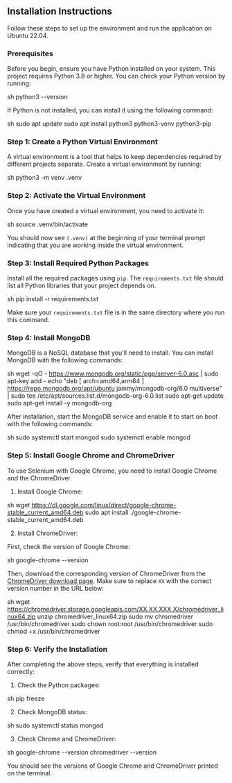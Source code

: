 
## Installation Instructions

Follow these steps to set up the environment and run the application on Ubuntu 22.04.

### Prerequisites

Before you begin, ensure you have Python installed on your system. This project requires Python 3.8 or higher. You can check your Python version by running:

sh
python3 --version


If Python is not installed, you can install it using the following command:

sh
sudo apt update
sudo apt install python3 python3-venv python3-pip


### Step 1: Create a Python Virtual Environment

A virtual environment is a tool that helps to keep dependencies required by different projects separate. Create a virtual environment by running:

sh
python3 -m venv .venv


### Step 2: Activate the Virtual Environment

Once you have created a virtual environment, you need to activate it:

sh
source .venv/bin/activate


You should now see `(.venv)` at the beginning of your terminal prompt indicating that you are working inside the virtual environment.

### Step 3: Install Required Python Packages

Install all the required packages using `pip`. The `requirements.txt` file should list all Python libraries that your project depends on.

sh
pip install -r requirements.txt


Make sure your `requirements.txt` file is in the same directory where you run this command.

### Step 4: Install MongoDB

MongoDB is a NoSQL database that you'll need to install. You can install MongoDB with the following commands:

sh
wget -qO - https://www.mongodb.org/static/pgp/server-6.0.asc | sudo apt-key add -
echo "deb [ arch=amd64,arm64 ] https://repo.mongodb.org/apt/ubuntu jammy/mongodb-org/6.0 multiverse" | sudo tee /etc/apt/sources.list.d/mongodb-org-6.0.list
sudo apt-get update
sudo apt-get install -y mongodb-org


After installation, start the MongoDB service and enable it to start on boot with the following commands:

sh
sudo systemctl start mongod
sudo systemctl enable mongod


### Step 5: Install Google Chrome and ChromeDriver

To use Selenium with Google Chrome, you need to install Google Chrome and the ChromeDriver.

1. Install Google Chrome:

sh
wget https://dl.google.com/linux/direct/google-chrome-stable_current_amd64.deb
sudo apt install ./google-chrome-stable_current_amd64.deb


2. Install ChromeDriver:

First, check the version of Google Chrome:

sh
google-chrome --version


Then, download the corresponding version of ChromeDriver from the [ChromeDriver download page](https://sites.google.com/chromium.org/driver/). Make sure to replace `XX` with the correct version number in the URL below:

sh
wget https://chromedriver.storage.googleapis.com/XX.XX.XXX.X/chromedriver_linux64.zip
unzip chromedriver_linux64.zip
sudo mv chromedriver /usr/bin/chromedriver
sudo chown root:root /usr/bin/chromedriver
sudo chmod +x /usr/bin/chromedriver


### Step 6: Verify the Installation

After completing the above steps, verify that everything is installed correctly:

1. Check the Python packages:

sh
pip freeze


2. Check MongoDB status:

sh
sudo systemctl status mongod


3. Check Chrome and ChromeDriver:

sh
google-chrome --version
chromedriver --version


You should see the versions of Google Chrome and ChromeDriver printed on the terminal.
